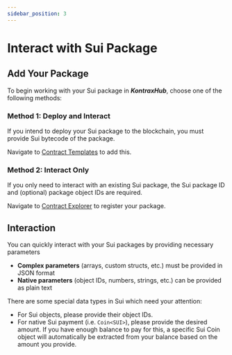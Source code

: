 ```yaml
---
sidebar_position: 3
---
```


# Interact with Sui Package

## Add Your Package

To begin working with your Sui package in **_KontraxHub_**, choose one of the following methods:

### Method 1: Deploy and Interact

If you intend to deploy your Sui package to the blockchain, you must provide Sui bytecode of the package.

Navigate to [Contract Templates](https://tranquanghuy7198.github.io/kontraxhub/#/contract-templates) to add this.

### Method 2: Interact Only

If you only need to interact with an existing Sui package, the Sui package ID and (optional) package object IDs are required.

Navigate to [Contract Explorer](https://tranquanghuy7198.github.io/kontraxhub/#/contracts) to register your package.

## Interaction

You can quickly interact with your Sui packages by providing necessary parameters

- **Complex parameters** (arrays, custom structs, etc.) must be provided in JSON format
- **Native parameters** (object IDs, numbers, strings, etc.) can be provided as plain text

There are some special data types in Sui which need your attention:

- For Sui objects, please provide their object IDs.
- For native Sui payment (i.e. `Coin<SUI>`), please provide the desired amount. If you have enough balance to pay for this, a specific Sui Coin object will automatically be extracted from your balance based on the amount you provide.
